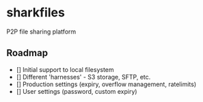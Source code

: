 # sharkfiles
P2P file sharing platform
## Roadmap
- [] Initial support to local filesystem
- [] Different 'harnesses' - S3 storage, SFTP, etc.
- [] Production settings (expiry, overflow management, ratelimits)
- [] User settings (password, custom expiry) 